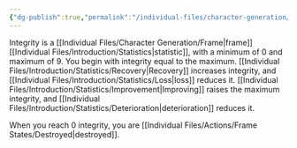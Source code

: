 ```yaml
---
{"dg-publish":true,"permalink":"/individual-files/character-generation/frame/frame-statistics/integrity/"}
---
```


Integrity is a [[Individual Files/Character Generation/Frame\|frame]] [[Individual Files/Introduction/Statistics\|statistic]], with a minimum of 0 and maximum of 9. You begin with integrity equal to the maximum. [[Individual Files/Introduction/Statistics/Recovery\|Recovery]] increases integrity, and [[Individual Files/Introduction/Statistics/Loss\|loss]] reduces it. [[Individual Files/Introduction/Statistics/Improvement\|Improving]] raises the maximum integrity, and [[Individual Files/Introduction/Statistics/Deterioration\|deterioration]] reduces it.

When you reach 0 integrity, you are [[Individual Files/Actions/Frame States/Destroyed\|destroyed]].